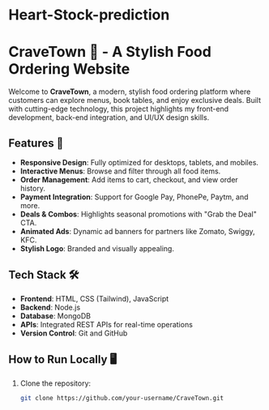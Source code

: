 # Heart-Stock-prediction

# CraveTown 🍔 - A Stylish Food Ordering Website

Welcome to **CraveTown**, a modern, stylish food ordering platform where customers can explore menus, book tables, and enjoy exclusive deals. Built with cutting-edge technology, this project highlights my front-end development, back-end integration, and UI/UX design skills.

## Features 🚀
- **Responsive Design**: Fully optimized for desktops, tablets, and mobiles.
- **Interactive Menus**: Browse and filter through all food items.
- **Order Management**: Add items to cart, checkout, and view order history.
- **Payment Integration**: Support for Google Pay, PhonePe, Paytm, and more.
- **Deals & Combos**: Highlights seasonal promotions with "Grab the Deal" CTA.
- **Animated Ads**: Dynamic ad banners for partners like Zomato, Swiggy, KFC.
- **Stylish Logo**: Branded and visually appealing.

## Tech Stack 🛠️
- **Frontend**: HTML, CSS (Tailwind), JavaScript
- **Backend**: Node.js
- **Database**: MongoDB
- **APIs**: Integrated REST APIs for real-time operations
- **Version Control**: Git and GitHub

## How to Run Locally 🖥️
1. Clone the repository:
   ```bash
   git clone https://github.com/your-username/CraveTown.git
